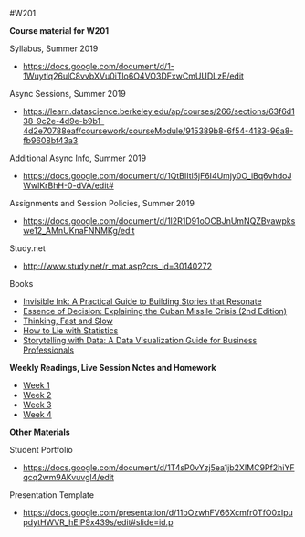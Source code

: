 ---
---

#W201

<b>Course material for W201</b>

Syllabus, Summer 2019
* https://docs.google.com/document/d/1-1Wuytlq26ulC8vvbXVu0iTlo6O4VO3DFxwCmUUDLzE/edit

Async Sessions, Summer 2019
* https://learn.datascience.berkeley.edu/ap/courses/266/sections/63f6d138-9c2e-4d9e-b9b1-4d2e70788eaf/coursework/courseModule/915389b8-6f54-4183-96a8-fb9608bf43a3

Additional Async Info, Summer 2019
* https://docs.google.com/document/d/1QtBIItl5jF6I4Umjy0O_iBq6vhdoJWwlKrBhH-0-dVA/edit#

Assignments and Session Policies, Summer 2019
* https://docs.google.com/document/d/1l2R1D91oOCBJnUmNQZBvawpkswe12_AMnUKnaFNNMKg/edit

Study.net
* http://www.study.net/r_mat.asp?crs_id=30140272

Books
* [Invisible Ink: A Practical Guide to Building Stories that Resonate](https://smile.amazon.com/gp/product/0998534471/ref=ppx_yo_dt_b_asin_title_o00_s00?ie=UTF8&psc=1)
* [Essence of Decision: Explaining the Cuban Missile Crisis (2nd Edition)](https://smile.amazon.com/gp/product/0321013492/ref=ppx_yo_dt_b_asin_title_o00_s00?ie=UTF8&psc=1)
* [Thinking, Fast and Slow](https://smile.amazon.com/gp/product/0374533555/ref=ppx_yo_dt_b_asin_title_o01_s00?ie=UTF8&psc=1)
* [How to Lie with Statistics](https://smile.amazon.com/gp/product/0393310728/ref=ppx_yo_dt_b_asin_title_o01_s00?ie=UTF8&psc=1)
* [Storytelling with Data: A Data Visualization Guide for Business Professionals](https://smile.amazon.com/gp/product/1119002257/ref=ppx_yo_dt_b_asin_title_o01_s00?ie=UTF8&psc=1)


<b>Weekly Readings, Live Session Notes and Homework</b>
* [Week 1](./Week1/README.MD)
* [Week 2](./Week2/README.MD)
* [Week 3](./Week3/README.MD)
* [Week 4](./Week4/README.MD)

<b>Other Materials</b>

Student Portfolio
* https://docs.google.com/document/d/1T4sP0vYzj5ea1jb2XIMC9Pf2hiYFqcq2wm9AKvuvgl4/edit

Presentation Template
* https://docs.google.com/presentation/d/11bOzwhFV66Xcmfr0TfO0xIpupdytHWVR_hEIP9x439s/edit#slide=id.p


